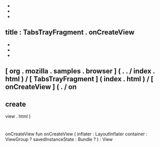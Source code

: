 -
-
-
title
:
TabsTrayFragment
.
onCreateView
-
-
-
-
[
org
.
mozilla
.
samples
.
browser
]
(
.
.
/
index
.
html
)
/
[
TabsTrayFragment
]
(
index
.
html
)
/
[
onCreateView
]
(
.
/
on
-
create
-
view
.
html
)
#
onCreateView
fun
onCreateView
(
inflater
:
LayoutInflater
container
:
ViewGroup
?
savedInstanceState
:
Bundle
?
)
:
View
